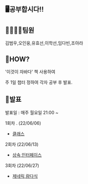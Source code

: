## 🖥공부합시다!!



## 👨‍👩‍👧‍👦팀원

김범우,오인웅,유효선,이학선,임다빈,조아라



## 👀HOW?

'이것이 자바다' 책 사용하여 

주 1일 챕터 정하여 각자 공부 후 발표.



## 🎯발표

발표일 : 매주 월요일 21:00 ~



1회차 . (22/06/06)

- [클래스](https://github.com/yhs0429/JavaStudy/blob/master/Study1%20Class.md)

2회차 (22/06/13)

- [상속,인터페이스](https://github.com/yhs0429/JavaStudy/blob/master/Study2%20%EC%83%81%EC%86%8D%2C%EC%9D%B8%ED%84%B0%ED%8E%98%EC%9D%B4%EC%8A%A4.md)

3회차 (22/06/27)

- [제네릭,람다식](https://github.com/yhs0429/JavaStudy/blob/master/study3%20%EC%A0%9C%EB%84%A4%EB%A6%AD.md)

